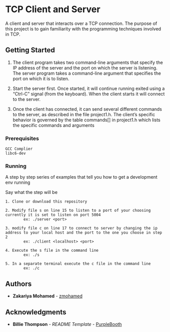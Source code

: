 # TCP Client and Server

A client and server that interacts over a TCP connection. The purpose of this project is to gain familiarity with the programming techniques involved in TCP. 

## Getting Started

1. The client program takes two command-line arguments that specify the IP address of the server and the port on which the server is listening. The server program takes a command-line argument that specifies the port on which it is to listen.

2. Start the server first. Once started, it will continue running exited using a
“Ctrl-C” signal (from the keyboard). When the client starts it will connect to the server.

3. Once the client has connected, it can send several different commands to the server, as described in the file project1.h. The client’s specific behavior is governed by the table commands[] in project1.h which lists the specific commands and arguments

### Prerequisites

```
GCC Complier
libc6-dev
```

### Running

A step by step series of examples that tell you how to get a development env running

Say what the step will be

```
1. Clone or download this repository

2. Modify file s on line 15 to listen to a port of your choosing currently it is set to listen on port 5004 
        ex: ./server <port> 

3. modify file c on line 17 to connect to server by changing the ip address to your local host and the port to the one you choose in step 2
        ex: ./client <localhost> <port>

4. Execute the s file in the command line 
        ex: ./s

5. In a separate terminal execute the c file in the command line
        ex: ./c 

```

## Authors

* **Zakariya Mohamed** - [zmohamed](https://github.com/z-mohamed)


## Acknowledgments

* **Billie Thompson** - *README Template* - [PurpleBooth](https://github.com/PurpleBooth)

